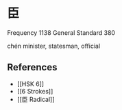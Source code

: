 # 臣
Frequency 1138
General Standard 380

chén
minister, statesman, official

## References
- [[HSK 6]]
- [[6 Strokes]]
- [[臣 Radical]]